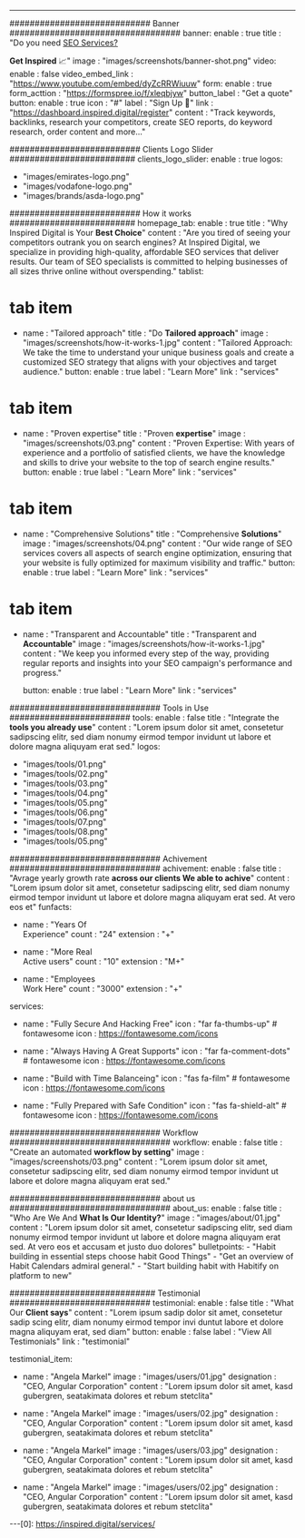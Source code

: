 ---
############################ Banner ##################################
banner:
  enable : true
  title : "Do you need <a href=https://inspired.digital/services>SEO Services?</a> <P> **Get Inspired** 📈"
  image : "images/screenshots/banner-shot.png"
  video:
    enable : false
    video_embed_link : "https://www.youtube.com/embed/dyZcRRWiuuw"
  form:
    enable : true
    form_acttion : "https://formspree.io/f/xleqbjyw"
    button_label : "Get a quote"
  button:
    enable : true
    icon : "#"
    label : "Sign Up 🚀"
    link : "https://dashboard.inspired.digital/register"
    content : "Track keywords, backlinks, research your competitors, create SEO reports, do keyword research, order content and more..."



########################## Clients Logo Slider #########################
clients_logo_slider:
  enable : true
  logos:
  - "images/emirates-logo.png"
  - "images/vodafone-logo.png"
  - "images/brands/asda-logo.png"  

########################## How it works #########################
homepage_tab:
  enable : true
  title : "Why Inspired Digital is Your **Best Choice**"
  content : "Are you tired of seeing your competitors outrank you on search engines? At Inspired Digital, we specialize in providing high-quality, affordable SEO services that deliver results. Our team of SEO specialists is committed to helping businesses of all sizes thrive online without overspending."
  tablist:
  # tab item
  - name : "Tailored approach"
    title : "Do **Tailored approach**"
    image : "images/screenshots/how-it-works-1.jpg"
    content : "Tailored Approach: We take the time to understand your unique business goals and create a customized SEO strategy that aligns with your objectives and target audience."
    button:
      enable : true
      label : "Learn More"
      link : "services"
      
  # tab item
  - name : "Proven expertise"
    title : "Proven **expertise**"
    image : "images/screenshots/03.png"
    content : "Proven Expertise: With years of experience and a portfolio of satisfied clients, we have the knowledge and skills to drive your website to the top of search engine results."
    button:
      enable : true
      label : "Learn More"
      link : "services"
      
  # tab item
  - name : "Comprehensive Solutions"
    title : "Comprehensive **Solutions**"
    image : "images/screenshots/04.png"
    content : "Our wide range of SEO services covers all aspects of search engine optimization, ensuring that your website is fully optimized for maximum visibility and traffic."
    button:
      enable : true
      label : "Learn More"
      link : "services"
      
  # tab item
  - name : "Transparent and Accountable"
    title : "Transparent and **Accountable**"
    image : "images/screenshots/how-it-works-1.jpg"
    content : "We keep you informed every step of the way, providing regular reports and insights into your SEO campaign's performance and progress."

    button:
      enable : true
      label : "Learn More"
      link : "services"


############################## Tools in Use ########################
tools:
  enable : false
  title : "Integrate the **tools you already use**"
  content : "Lorem ipsum dolor sit amet, consetetur sadipscing elitr, sed diam nonumy eirmod tempor invidunt ut labore et dolore magna aliquyam erat sed."
  logos:
  - "images/tools/01.png"
  - "images/tools/02.png"
  - "images/tools/03.png"
  - "images/tools/04.png"
  - "images/tools/05.png"
  - "images/tools/06.png"
  - "images/tools/07.png"
  - "images/tools/08.png"
  - "images/tools/05.png"

  

############################## Achivement ##############################
achivement:
  enable : false
  title : "Avrage yearly growth rate **across our clients We able to achive**"
  content : "Lorem ipsum dolor sit amet, consetetur sadipscing elitr, sed diam nonumy eirmod tempor invidunt ut labore et dolore magna aliquyam erat sed. At vero eos et"
  funfacts:
  - name : "Years Of <br> Experience"
    count : "24"
    extension : "+"
    
  - name : "More Real <br> Active users"
    count : "10"
    extension : "M+"
    
  - name : "Employees <br> Work Here"
    count : "3000"
    extension : "+"

  services:
  - name : "Fully Secure And Hacking Free"
    icon : "far fa-thumbs-up" # fontawesome icon : https://fontawesome.com/icons
    
  - name : "Always Having A Great Supports"
    icon : "far fa-comment-dots" # fontawesome icon : https://fontawesome.com/icons
    
  - name : "Build with Time Balanceing"
    icon : "fas fa-film" # fontawesome icon : https://fontawesome.com/icons
    
  - name : "Fully Prepared with Safe Condition"
    icon : "fas fa-shield-alt" # fontawesome icon : https://fontawesome.com/icons


############################## Workflow ################################
workflow:
  enable : false
  title : "Create an automated **workflow by setting**"
  image : "images/screenshots/03.png"
  content : "Lorem ipsum dolor sit amet, consetetur sadipscing elitr, sed diam nonumy eirmod tempor invidunt ut labore et dolore magna aliquyam erat sed."
  

############################## about us ################################
about_us:
  enable : false
  title : "Who Are We And **What Is Our Identity?**"
  image : "images/about/01.jpg"
  content : "Lorem ipsum dolor sit amet, consetetur sadipscing elitr, sed diam nonumy eirmod tempor invidunt ut labore et dolore magna aliquyam erat sed. At vero eos et accusam et justo duo dolores"
  bulletpoints:
    - "Habit building in essential steps choose habit Good Things"
    - "Get an overview of Habit Calendars admiral general."
    - "Start building habit with Habitify on platform to new"

    

############################# Testimonial ############################
testimonial:
  enable : false
  title : "What Our **Client says**"
  content : "Lorem ipsum sadip dolor sit amet, consetetur sadip scing elitr, diam nonumy eirmod tempor invi duntut labore et dolore magna aliquyam erat, sed diam"
  button:
    enable : false
    label : "View All Testimonials"
    link : "testimonial"

  testimonial_item:
  - name : "Angela Markel"
    image : "images/users/01.jpg"
    designation : "CEO, Angular Corporation"
    content : "Lorem ipsum dolor sit amet, kasd gubergren, seatakimata dolores et rebum stetclita"
    
  - name : "Angela Markel"
    image : "images/users/02.jpg"
    designation : "CEO, Angular Corporation"
    content : "Lorem ipsum dolor sit amet, kasd gubergren, seatakimata dolores et rebum stetclita"
    
  - name : "Angela Markel"
    image : "images/users/03.jpg"
    designation : "CEO, Angular Corporation"
    content : "Lorem ipsum dolor sit amet, kasd gubergren, seatakimata dolores et rebum stetclita"
    
  - name : "Angela Markel"
    image : "images/users/02.jpg"
    designation : "CEO, Angular Corporation"
    content : "Lorem ipsum dolor sit amet, kasd gubergren, seatakimata dolores et rebum stetclita"

---[0]: https://inspired.digital/services/
